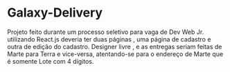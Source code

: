 # Galaxy-Delivery
Projeto feito durante um processo seletivo para vaga de Dev Web Jr. utilizando React.js deveria ter duas páginas , uma página de cadastro e outra de edição do cadastro. Designer livre , e as entregas seriam feitas de Marte para Terra e vice-versa, atentando-se para o endereço de Marte que é somente Lote com 4 dígitos.
